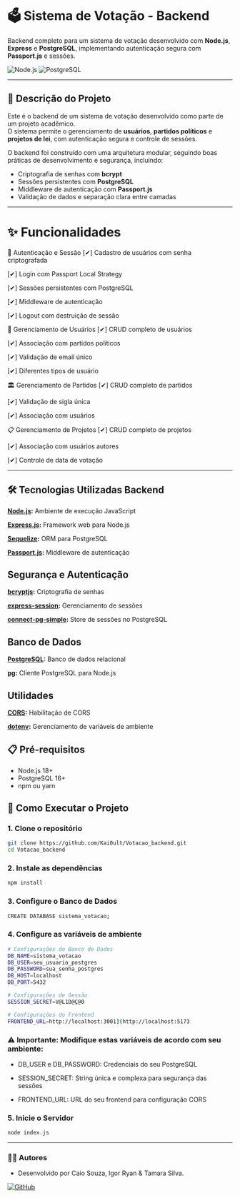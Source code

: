 # 🗳️ Sistema de Votação - Backend

Backend completo para um sistema de votação desenvolvido com **Node.js**, **Express** e **PostgreSQL**, implementando autenticação segura com **Passport.js** e sessões.

![Node.js](https://img.shields.io/badge/Node.js-18%25-green)
![PostgreSQL](https://img.shields.io/badge/PostgreSQL-15%25-blue)

---

## 📖 Descrição do Projeto
Este é o backend de um sistema de votação desenvolvido como parte de um projeto acadêmico.  
O sistema permite o gerenciamento de **usuários**, **partidos políticos** e **projetos de lei**, com autenticação segura e controle de sessões.

O backend foi construído com uma arquitetura modular, seguindo boas práticas de desenvolvimento e segurança, incluindo:
- Criptografia de senhas com **bcrypt**  
- Sessões persistentes com **PostgreSQL**  
- Middleware de autenticação com **Passport.js**  
- Validação de dados e separação clara entre camadas

---

# ✨ Funcionalidades
🔐 Autenticação e Sessão
[✔] Cadastro de usuários com senha criptografada

[✔] Login com Passport Local Strategy

[✔] Sessões persistentes com PostgreSQL

[✔] Middleware de autenticação

[✔] Logout com destruição de sessão

👥 Gerenciamento de Usuários
[✔] CRUD completo de usuários

[✔] Associação com partidos políticos

[✔] Validação de email único

[✔] Diferentes tipos de usuário

🏛️ Gerenciamento de Partidos
[✔] CRUD completo de partidos

[✔] Validação de sigla única

[✔] Associação com usuários

📋 Gerenciamento de Projetos
[✔] CRUD completo de projetos

[✔] Associação com usuários autores

[✔] Controle de data de votação

---

## 🛠️ Tecnologias Utilizadas Backend

**[Node.js](https://nodejs.org/):** Ambiente de execução JavaScript

**[Express.js](https://expressjs.com/):** Framework web para Node.js

**[Sequelize](https://sequelize.org/):** ORM para PostgreSQL

**[Passport.js](https://www.passportjs.org/):** Middleware de autenticação

## Segurança e Autenticação
**[bcryptjs](https://www.npmjs.com/package/bcryptjs):** Criptografia de senhas

**[express-session](https://www.npmjs.com/package/express-session):** Gerenciamento de sessões

**[connect-pg-simple](https://www.npmjs.com/package/connect-pg-simple):** Store de sessões no PostgreSQL

## Banco de Dados
**[PostgreSQL](https://www.postgresql.org/):** Banco de dados relacional

**[pg](https://www.npmjs.com/package/pg):** Cliente PostgreSQL para Node.js

## Utilidades
**[CORS](https://www.npmjs.com/package/cors):** Habilitação de CORS

**[dotenv](https://www.npmjs.com/package/dotenv):** Gerenciamento de variáveis de ambiente

## 📋 Pré-requisitos

- Node.js 18+
- PostgreSQL 16+
- npm ou yarn

## 🚀 Como Executar o Projeto

### 1. Clone o repositório
```bash
git clone https://github.com/Kai0ult/Votacao_backend.git
cd Votacao_backend
 ```
### 2. Instale as dependências
```bash
npm install
 ```

### 3. Configure o Banco de Dados
```bash
CREATE DATABASE sistema_votacao;
 ```

### 4. Configure as variáveis de ambiente
```bash
# Configurações do Banco de Dados
DB_NAME=sistema_votacao
DB_USER=seu_usuario_postgres
DB_PASSWORD=sua_senha_postgres
DB_HOST=localhost
DB_PORT=5432

# Configurações de Sessão
SESSION_SECRET=V@L1D@Ç@0

# Configurações do Frontend
FRONTEND_URL=http://localhost:3001](http://localhost:5173
 ```

### ⚠️ Importante: Modifique estas variáveis de acordo com seu ambiente:

- DB_USER e DB_PASSWORD: Credenciais do seu PostgreSQL

- SESSION_SECRET: String única e complexa para segurança das sessões

- FRONTEND_URL: URL do seu frontend para configuração CORS

### 5. Inicie o Servidor
```bash
node index.js
 ```
---
### 👨‍💻 Autores

- Desenvolvido por Caio Souza, Igor Ryan & Tamara Silva.

[![GitHub](https://img.shields.io/badge/github-%23121011.svg?style=for-the-badge&logo=github&logoColor=white)](https://github.com/Kai0ult)  
